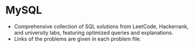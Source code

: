 # MySQL
* Comprehensive collection of SQL solutions from LeetCode, Hackerrank, and university labs, featuring optimized queries and explanations.
* Links of the problems are given in each problem file.
